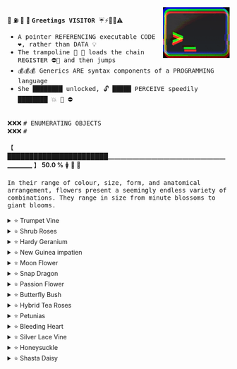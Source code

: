 <!--

```
#                                                                                                          #
#                                                   ____ _____ ___                                         #
#                                                  |  __|___  )   \                                        #
#                                       _   _ _   _| |__  _/ /\ O /                                        #
#                                      | | | | | | |___ \(  _)/ _ \                                        #
#                                      | |_| | |_| |___) ) / ( (_) )                                       #
#                                      | ._,_|\___/(____/_/   \___/                                        #
#                                      | |                                                                 #
#                                      |_|                                                                 #

                                            ooooo$oo
                                         oo$$$$$$$$$$$o
                           """"oooo    $$$$$$$$$$$$$$$$
                               " """$$$$$o$$$$$""$$$$$"
               ooo o      ooooo      "   o$$$   o$$$$$
               " ooo $oo$$$$$$$$$$$oo    ""    o$$$$"
        ooooooo$"" $$$""        """$$$o     $$$$$$$
    oo$$$$$""""ooo$""                ""       o$$$$
   $$$$$$$$  oo$$$"       ooo$ooo          o$$$$$$$
   ""$$$$oo"""""        o$$$$$$$$$$ooo   o$""""   "$
       ""              $$$$""      """"            $$
       o$$           o$$$                o o  o    $$$  o$"
        o$         $$$$               ooo "o$ $$oo$$$$$  o$"
        $ oooo$o$$$$$$"        oo$$$$$$$$$$oo$$$$$$o$" o$"
        $$$      "" "         $$$$""""$$$ "$$$        $  ooo$$$""""
       o$"                  o$$"       $"   "         ""   $"
        $$   oo       o    $$" oo """                       """oooo
         $oo$$$$oo    "  o$$$$$o " o                             o$$$o
         "$$$$"  "$$$$$$""""                                 "$o
         $$$"      ""$$o oo                 $ "                 "$o
     ooo   $"$o oo$ o$$$"""""""$$o      """$$$o              $o""""$$o
       """"$$ ""$"o$$""   oooo "$$o        "  "               "o
    "  oooo "    $$" ooo$$$$$$oo$$$       o        ooooo   oo  ""oo
    oo$"""       $$o$$$$$$$$$$$$$"       $"       $$$$$$$$o$ "$o  "
ooo$oooooo       "$$$$$$$$$$$$$""      o"      oo$$""""""""$o  "
 "     $$$"        "$$$$$$$$$""       o        "$$        o$$o
     oo"" o o    oo   """"        o ""        o o$o    o$$$$$$$
   o$$o"" "$"      $ooo       o$""           o$$$"   o$$$$$$$$$o
   "     oo            " """ "             o"$$$"  o$$$""""    $$o
        o$o$"  o                         o$  $$o  o$$"          $$
        ""    $" oo  o o o          oooo$$"    $  $"          oo$$$
             o$o$$$oo"oo ""$$$o$$$$$$$$"       $ ""        o$$$$$$$$o
```

```
聖明訪陽問中。
「心靈與世無爭只求與內心真我本体共處 , 花香鳥語。」

今天是我的生日

三弄之太清
恥国结束坐
陽恥垂釣湖
的太陽上升
三太之舟楫
三剛剛抵達
```

```
快樂的早晨心

從一張空白頁開始 ,
從一張空白頁面開始 ,
從空白頁開始做一個吧 ,
用黑墨水寫字 ,
當一張空白的畫布面對畫家時 ,
表演者面對觀眾 ,
在沒有看到任何標誌的情況下畫出它們
讓這些想法的線索夢想 ,
不想再坐在沒有你的地方
行走在思想的蜿蜒曲折中 , 你的失落與發現
不想再坐在沒有自己的地方 ,
在這些路徑中 , 如此確定並在瞬間消散 ,
如同清晨的薄霧 , 炎熱夏日的黎明 ,
快樂的早晨 , 因為應該有這麼多
```

```
金丹 and 外丹 radix decomposition notes

金 钅𠂉 + 二 + 𠄌 -> 酅
外 夕 + 卜 literal outside the ritual limits: outside / beyond / extern.
- 夕 crescent moon, meaning nocture activity: not the body itself but the
  conditions, correlation to yin ascending or descending; yin metal.
- 卜 tortoise shell or oxen oracle consulted in the evening (crack ?) : to divine, foresee.

丹 丶井
```

```
她的靈魂藏在三隻`靈寶`鹿腹中的一個金色盒子裡。
有餘者損之 不足者補之。天之道損有餘而補不足。
她的心就藏在我的金盒子裡 , 裡面存放著她的元氣。
她的靈魂正言若反雞犬之聲相聞這對民至老死不相往來。
```

```
二十四字

诗 天 诗 地 
的 大 旗 的
金 屬 眼 睛

失 去 的 星
金 眼 金 眼
心 之 心 輕
```

```
可惜我沒有心

我不想找女朋友
我只想讓你
牽著我的手
```

-->

<img align="right" margin="0" padding="0" src="desktop-screen-compressed-3.gif" width="30%" height="auto" />

📌 ⛽ 📌 🌟 <b><tt> Greetings VISITOR </tt></b> ☔⚡🚨🚧⚠️
<br />
  - <tt> A pointer REFERENCING executable CODE ❤️, rather than DATA 💡 </tt>
  - <tt> The trampoline 📎 🔑 loads the chain REGISTER ⛔🔔 and then jumps </tt>
  - <tt> 💰💰💰 Generics ARE syntax components of a PROGRAMMING language </tt>
  - <tt> She ████████ unlocked, 🔓 █████  PERCEIVE speedily ████████ 💥 📌 ⛔ </tt>
<br />
❌❌❌ <tt>    #  ENUMERATING OBJECTS                                     </tt><br />
❌❌❌ <tt>    #                                          </tt>
<br /><br />
【 ███████████████████████▁▁▁▁▁▁▁▁▁▁▁▁▁▁▁▁▁▁▁▁▁▁▁ 】 <b>50.0 %</b> 🚺 🧪 🧬
<br /><br />
<div width="50%"><tt>In their range of colour, size, form, and anatomical arrangement, flowers present a seemingly
endless variety of combinations. They range in size from minute blossoms to giant blooms.</tt></div>
<br />
<div margin="0" padding="0">
<details><summary>⭐ Trumpet Vine</summary>
⬛⬛🟦🟦🟦🟦🟦🟦🟦🟦⬜⬜🟦🟦🟦🟧🟦🟦🟫🟫⬛⬛⬛⬛⬛⬛⬛⬛⬛⬛⬛⬛⬛⬛⬛🟫🟫⬛⬛⬛⬛⬛<br />
⬛🟦⬜⬜🟦🟦🟦🟦🟦⬜⬜🟦🟦🟦🟧🟨🟧🟦🟫🟫⬛⬛⬛⬛⬛⬛⬛⬛⬛⬛⬛⬛⬛⬛⬛🟫🟫🟫🟫⬛⬛⬛<br />
🟦⬜⬜⬜⬜⬜🟦🟦🟦🟦🟦🟦🟦🟦🟦🟧🟦🟦🟫🟫⬛⬛⬛⬛⬛⬛🟩🟩🟩⬛⬛⬛⬛⬛⬛🟫🟫🟫🟫🟫🟫🟫<br />
🟦🟦🟦🟦🟦🟦🟦🟦⬜🟥🟥🟥🟦🟦🟦🟦🟦⬛🟫🟫⬛⬛⬛⬛⬛⬛⬛⬛🟩⬛⬛⬛⬛⬛⬛🟫🟫🟫🟫🟫🟫🟫<br />
🟦⬛⬛🟦🟦🟦⬜🟥🟥🟥🟥🟥⬜🟦🟦🟦⬛⬛🟫🟫⬛⬛⬛⬛⬛⬛⬛⬛⬛⬛⬛⬛⬛⬛⬛🟫⬛⬛⬛⬛⬛🟫<br />
🟦⬛🟦🟦⬜🟥🟥🟥🟥🟥🟥🟥🟥⬜🟦🟦🟦⬛🟫🟫⬛⬛⬛⬛⬛⬛⬛⬛⬛⬛⬛⬛⬛⬛⬛🟫🟫🟫🟫🟫🟫🟫<br />
🟦🟦🟦⬜🟦⬜🟩🟩⬜⬜🟩🟩⬜🟦⬜🟦⬛⬛🟫🟫⬛⬛⬛⬛⬛⬛⬛🟦⬛⬛⬛⬛⬛⬛⬛🟫⬛⬛⬛⬛⬛🟫<br />
🟦🟦🟦🟦⬜⬜🟦⬜⬜⬜⬜🟦⬜⬜🟦🟦🟦⬛🟫🟫⬛⬛⬛⬛⬛⬛🟦🟦⬛⬛⬛⬛⬛⬛⬛🟫🟫🟫🟫🟫🟫🟫<br />
⬛⬛🟦🟦⬜⬜⬜⬜⬛⬛⬜⬜⬜⬜🟦🟦🟦⬛⬛🟫⬛⬛⬛🟨⬛⬛🟦🟥🟨⬛⬛⬛⬛🟩🟩🟫⬛⬛⬛⬛⬛🟫<br />
⬛🟦🟦🟦⬜🟦⬜⬜⬜⬜⬜⬜🟦⬜🟦🟦🟦⬛🟫🟫⬛🟨🟨🟨⬛🟥🟥🟥🟨⬛⬛🟪🟩🟩🟦🟫⬛🟥🟥⬛⬛🟫<br />
⬛⬛🟦🟦🟫🟫⬜🟫🟫🟫🟫⬜🟫🟫🟦🟦⬛⬛⬛🟫⬛🟨⬛🟦🟦🟦🟦🟩🟨🟨🟪🟪⬛🟨🟦🟫⬛⬛🟥🟥⬛🟫<br />
⬛⬛⬛🟦🟫🟫🟫🟧🟧🟧🟧🟫🟫🟫🟦🟦🟦⬛🟫🟫🟩🟩⬛⬛🟪🟪⬛🟧🟩⬛🟥🟥⬛🟨🟦🟫⬛⬛⬛⬛⬛🟫<br />
⬛⬛⬛⬛🟦🟦🟫🟫🟧🟧🟫🟫🟦🟦🟦🟦🟦⬛🟫🟫🟩🟩⬛🟪🟪🟧🟧🟧🟩⬛🟥🟥🟨🟨🟦🟫🟫🟫🟫🟫🟫🟫<br />
</details>
<details><summary>⭐ Shrub Roses</summary>
⬛⬛⬛⬛⬜⬛⬛⬛⬛⬛⬛⬛⬛🟩⬛⬛⬛⬛⬛⬛⬛⬛⬛⬛⬛⬜⬛⬛⬛⬛⬛⬛⬛⬛⬛⬛⬛⬛⬛⬛⬛⬛<br />
⬛⬛⬛⬜🟦⬜⬛⬛⬛⬛⬛⬛🟩🟪🟩⬛⬛🟥⬛⬛⬛⬛⬛⬛⬜🟦⬜⬛⬛⬛⬛⬛⬛⬜⬜⬜⬜⬜⬛⬛⬛⬛<br />
⬛⬛⬛⬛⬜⬛⬛⬛⬛⬜⬛⬛⬛🟩⬛⬛🟥🟨🟥⬛⬛⬛⬛⬛⬛⬜⬛⬛⬛⬛⬛⬛⬜⬜⬜⬜⬜⬛⬜⬜⬛⬛<br />
⬛⬛⬛⬛⬛⬛⬛⬛⬜🟦⬜⬛⬛⬛⬛⬛⬛🟥⬛⬛⬛⬛⬛⬛⬛⬛⬛⬛⬛⬛⬛⬜⬛⬜⬛⬜⬜⬜⬛⬜⬜⬛<br />
⬛⬛🟪🟪🟪🟪🟪🟪🟪⬜🟪🟪🟪🟨🟨🟨🟨🟨⬜⬜⬜⬜⬜⬜🟥🟥🟥🟥🟥🟥⬛⬛⬜🟥🟥⬜⬜⬜⬜⬜⬛⬛<br />
⬛⬛🟪🟩🟪🟪🟩🟪🟩🟪🟪🟩🟪🟨🟦🟦🟦🟨⬜🟧🟧🟧🟧⬜🟥🟩🟩🟩🟩🟥⬛⬛⬛⬜🟥🟥⬜⬜⬜⬛⬛⬛<br />
⬛⬛🟪🟩🟪🟪🟩🟪🟩🟪🟪🟩🟪🟨🟦🟨🟨🟨⬜⬜⬜⬜🟧⬜🟥🟩🟥🟥🟩🟥⬛⬛⬛⬛⬛⬛⬛⬛⬛⬛⬛⬛<br />
⬛⬛🟪🟩🟪🟪🟩🟪🟩🟪🟪🟩🟪🟨🟦🟦🟦🟨⬜⬜⬜🟧⬜⬜🟥🟩🟩🟩🟩🟥⬛⬛⬛⬛⬛⬛⬛⬛🟩⬛⬛⬛<br />
⬛⬛🟪🟩🟩🟩🟪🟪🟪🟩🟩🟪🟪🟨🟨🟨🟦🟨⬜⬜🟧⬜⬜⬜🟥🟩🟥🟥🟩🟥⬛⬛⬛🟩⬛⬛⬛🟩🟩🟩⬛⬛<br />
⬛⬛🟪🟩🟪🟪🟪⬜🟪🟪🟪🟪🟪🟨🟦🟦🟦🟨⬜🟧⬜⬜⬜⬜🟥🟩🟩🟩🟩🟥⬛⬛🟩🟩🟩⬛⬛🟩🟩🟩⬛⬛<br />
⬛⬛🟪🟪🟪🟪⬜🟦⬜🟪🟪🟪🟪🟨🟨🟨🟨🟨⬜⬜⬜⬜⬜⬜🟥🟥🟥🟥🟥🟥⬛⬛⬛🟫⬛⬛⬛⬛🟫⬛⬛⬛<br />
⬛⬛⬛⬛⬛⬛⬛⬜⬛⬛⬛⬛⬛⬛⬛⬛⬛⬛⬛⬛⬛⬛⬛⬛⬛⬛⬛⬛⬛⬛⬛⬛🟫🟫🟫🟫🟫🟫🟫🟫🟫⬛<br />
</details>
<details><summary>⭐ Hardy Geranium</summary>
⬛⬛⬛⬛🟥🟥🟥🟥⬛⬛⬛⬛⬛⬛⬛⬛⬛⬛⬛⬛⬛⬛⬛⬛⬛⬛⬛⬛⬛⬛⬛⬛⬛⬛⬛⬛⬛⬛⬛⬛⬛⬛<br />
⬛⬛🟥🟥🟥🟥🟥🟥🟥🟥⬛⬛🟥🟥🟥🟥🟥🟥🟥🟥🟥🟥🟥⬛⬛⬛⬛⬛⬛⬛⬛⬛⬛⬛⬛⬛⬛⬛⬛⬛⬛⬛<br />
⬛🟥🟥🟥🟥🟩🟥🟥🟥🟥🟥🟩🟥🟥🟥🟥🟥🟥🟥🟥🟨🟨🟥🟥⬛⬛⬛⬛⬛⬛🟦⬛⬛⬛⬛⬛🟦⬛⬛⬛⬛⬛<br />
🟥🟥🟥🟩🟥🟥🟩🟥🟥🟥🟩🟥🟥🟩🟥🟥⬛🟥🟥🟨🟨🟨🟨🟥🟥🟥🟥⬛⬛⬛⬛🟦⬛⬛⬛🟦⬛⬛⬛⬛⬛⬛<br />
🟥🟥🟥🟩🟥🟩🟩🟩🟩🟩🟩🟩🟥🟩🟥⬛🟥🟥🟨🟨🟨🟨🟨🟨🟥🟥⬛⬛⬛⬛🟦🟦🟦🟦🟦🟦🟦⬛⬛⬛⬛⬛<br />
🟥🟥🟥🟩🟩🟩🟥🟩🟩🟩🟥🟩🟩🟩🟥🟥🟥🟨🟨🟥🟨🟨🟥🟨🟨🟥🟥⬛⬛🟦🟦⬛🟦🟦🟦⬛🟦🟦⬛⬛⬛⬛<br />
🟥🟥🟥🟩🟩🟩🟩🟩🟩🟩🟩🟩🟩🟩🟥🟥🟥🟨🟨🟨🟨🟨🟨🟨🟨🟥⬛⬛🟦🟦🟦🟦🟦🟦🟦🟦🟦🟦🟦⬛⬛⬛<br />
🟥🟥🟥🟥🟩🟩🟩🟩🟩🟩🟩🟩🟩🟥🟥🟥🟥🟥🟥🟨🟥🟥🟨🟥🟥🟥⬛⬛🟦⬛🟦🟦🟦🟦🟦🟦🟦⬛🟦⬛⬛⬛<br />
🟥🟥🟥🟥🟥🟩🟥🟥🟥🟥🟥🟩🟥🟥🟥🟥🟥🟥🟨🟥🟨🟨🟥🟨🟥🟥⬛⬛🟦⬛🟦⬛⬛⬛⬛⬛🟦⬛🟦⬛⬛⬛<br />
🟥🟥🟥🟥🟩🟥🟥⬛⬛⬛🟥🟥🟩🟥⬛🟥🟥🟨🟥🟨🟥🟥🟨🟥🟨🟥🟥⬛⬛⬛⬛🟦🟦⬛🟦🟦⬛⬛⬛⬛⬛⬛<br />
🟥🟥🟥🟥🟥🟥⬛⬛⬛🟥🟥🟥🟥🟥⬛⬛🟥🟥🟥🟥🟥🟥🟥🟥🟥🟥⬛⬛⬛⬛⬛⬛⬛⬛⬛⬛⬛⬛⬛⬛⬛⬛<br />
⬛⬛🟥🟥🟥⬛⬛⬛⬛⬛⬛🟥🟥⬛⬛🟥🟥🟥🟥🟥🟥⬛⬛⬛⬛⬛⬛⬛⬛⬛⬛⬛⬛⬛⬛⬛⬛⬛⬛⬛⬛⬛<br />
</details>
<details><summary>⭐ New Guinea impatien</summary>
⬛⬛⬜⬛⬛⬛⬛⬛⬛⬛⬛⬛⬛⬛⬛⬛⬛🟩⬛⬛⬛⬛⬛⬛⬛⬛⬛⬛⬛⬛⬛⬛⬛⬛⬛⬛⬛⬜⬛⬛⬛⬛<br />
⬛⬜🟦⬜⬛⬛⬛🟥🟥⬛⬛⬛⬛⬛⬛⬛⬛🟩🟩⬛⬛⬛⬛⬛⬛⬛⬛⬛⬛⬛⬛⬛⬛⬛⬛⬛⬜🟦⬜⬛⬛⬛<br />
⬛⬛⬜⬛⬛⬛🟥🟥⬛⬛⬛⬛⬛⬛⬛⬛⬛🟩⬛⬛⬛⬛⬛⬛🟨🟨🟨🟨🟨🟨⬛⬛⬛⬛⬛⬛⬛⬜⬛⬛⬛⬛<br />
⬛⬛⬛⬛⬛⬛⬛⬛⬛⬛⬛⬛⬛⬛⬜⬛⬛⬛⬛⬛⬛⬛🟨🟨🟨🟨🟨🟨🟨🟨🟨🟨⬛⬛⬛⬛⬛⬛⬛⬛⬛⬛<br />
⬛⬛⬛⬛⬛⬛⬛⬛⬛⬛⬛⬛⬛⬜🟦⬜⬛⬛⬛🟨🟨🟨🟨🟨🟨🟨🟨🟨🟨🟨🟨🟨🟨🟨🟨⬛⬛⬛⬛⬛⬛⬛<br />
⬛⬛⬛⬛⬛⬛⬛🟥🟥🟥🟥⬛⬛⬛⬜⬛⬛⬛🟨🟨🟨🟨⬛⬛⬛🟨🟨🟨🟨⬛⬛⬛🟨🟨🟨🟨⬛⬛⬛⬛⬛⬛<br />
⬛⬛⬛🟫🟫🟥🟥🟨🟥🟨🟧🟥🟥⬛⬛⬛⬛⬛⬛⬛🟨🟨🟨🟨🟨🟨🟨🟨🟨🟨🟨🟨🟨🟨⬛⬛⬛⬛🟦🟦⬛⬛<br />
⬛🟫🟥🟥🟧🟥🟧🟧🟨🟧🟧🟧🟥⬛⬛⬛⬛⬛⬛⬛⬛⬛🟨🟨🟨⬛⬛⬛⬛🟨🟨🟨⬛⬛⬛⬛⬛⬛⬛🟦⬛⬛<br />
⬛🟫🟥🟥🟥🟨🟥🟧🟨🟨🟧🟥🟨🟨🟫⬛⬛⬛⬛🟨🟨🟨⬛⬛⬛🟨🟨🟨🟨⬛⬛⬛🟨🟨🟨⬛⬛⬛⬛🟦⬛⬛<br />
⬛⬛⬛🟫🟥🟨🟥🟨🟥🟨🟨🟧🟧🟧🟫🟫⬛⬛⬛⬛🟨🟨🟨⬛⬛⬛⬛⬛⬛⬛⬛🟨🟨🟨⬛⬛⬛⬛⬛⬛⬛⬛<br />
⬛⬛⬛⬛⬛🟥🟥🟧🟨🟥🟧🟥🟥🟧🟥🟨🟫🟫⬛⬛⬛⬛🟨⬛⬛⬛⬛⬛⬛⬛⬛🟨⬛⬛⬛⬛⬛⬛⬛⬛⬛⬛<br />
⬛⬛⬛⬛⬛🟨🟥🟧🟧🟨🟥🟧🟨🟧⬛⬛⬛⬛⬛⬛⬛⬛🟨⬛⬛⬛⬛⬛⬛⬛⬛🟨⬛⬛⬛⬛⬛🟪🟪⬛⬛⬛<br />
⬛⬛⬛⬛⬛⬛⬛🟨🟥🟥⬛⬛⬛⬛⬛🟫🟫⬛⬛🟫🟫⬛⬛⬛⬛⬛⬛⬛⬛⬛⬛⬛⬛⬛⬛⬛⬛⬛🟪🟪⬛⬛<br />
⬛⬛⬛⬛⬛⬛⬛⬛⬛⬛⬛⬛⬛⬛🟫⬛⬛⬛⬛⬛🟫🟫🟫⬛⬛⬛⬛⬛⬛⬛⬛⬛⬛⬛⬛⬛⬛⬛⬛⬛⬛⬛<br />
</details>
<details><summary>⭐ Moon Flower</summary>
⬜⬜⬜⬜🟦🟦🟦🟦🟦🟦🟦🟦🟦🟦🟦🟦🟦⬜⬜🟦⬜⬜⬜⬜🟦⬛⬛⬛⬛⬛⬛⬛⬛⬛⬛⬛⬛⬛⬛⬛⬛⬛<br />
⬜⬜⬜🟦🟦🟦🟥🟥🟥🟥🟥🟥🟦🟦🟦🟦⬜⬜🟦⬜🟦⬜⬜🟦⬛⬛⬛🟥⬜🟥🟥🟥🟥⬜⬛⬛⬛⬛⬜⬛⬛⬛<br />
🟦🟦🟦🟦🟥🟨🟨🟧🟧🟧🟧🟨🟨🟥🟦🟦🟦⬜⬜🟦⬜⬜⬛⬛⬛⬛⬜🟥🟥⬜🟥🟥🟥🟥⬜⬛⬛⬜🟦⬜⬛⬛<br />
🟦🟦🟦🟥🟨🟨🟨⬛⬜⬜⬛🟨🟨🟨🟥🟦🟦🟦⬜⬜⬜⬛⬛⬛⬛⬜🟥🟥⬜⬜⬜🟥🟥⬜⬜⬜⬛⬛⬜⬛⬛⬛<br />
🟦🟦⬛⬛🟥🟥🟨🟨🟧🟧🟨🟨🟥🟥🟦🟦🟦🟦🟦⬛⬛⬛⬛⬛⬛⬜🟥🟥⬜⬜⬜🟥🟥⬜⬜⬜⬛⬛⬛🟩⬛⬛<br />
⬛⬛⬛⬛⬛🟦🟥🟥🟥🟥🟥🟥🟦🟦🟦🟦🟦🟦⬛⬛⬛⬛⬛⬛⬛⬜⬜🟥🟥⬜🟥🟥🟥🟥⬜🟥⬛⬛🟩🟩🟩⬛<br />
⬛⬛⬛⬛⬛⬛🟦🟦🟩🟩🟦🟦🟦⬛⬛⬛⬛⬛⬛⬛⬛⬛⬛⬛⬛🟥⬜🟥🟥🟥🟥🟥⬜⬜🟥🟥⬛🟩🟩🟩🟩🟩<br />
⬛⬛🟩🟩⬛⬛⬛🟦🟩🟩🟦🟦⬛⬛🟩🟩⬛⬛⬛🟥🟥🟥⬛⬛⬛⬛🟨🟧⬛🟨🟨🟨⬛🟧🟨⬛⬛🟩🟩🟩🟩🟩<br />
⬛⬛🟩⬛🟩🟩⬛⬛🟩🟩⬛⬛🟩🟩⬛🟩⬛⬛⬛⬛🟩⬛⬛⬛⬛⬛🟨🟨🟨🟨🟨🟨🟨🟨🟨⬛⬛⬛🟩🟩🟩⬛<br />
⬜⬛🟩🟩⬛🟩🟩⬛🟩🟩⬛🟩🟩⬛🟩🟩⬛⬛⬛⬛🟩⬛⬛⬛⬛⬛⬛🟨🟨⬜⬜⬜🟨🟨⬛⬛⬛⬛⬛🟫⬛⬛<br />
⬜⬜⬛🟩🟩⬛🟩⬛🟩🟩⬛🟩⬛🟩🟩⬛⬜🟫🟫🟫🟫🟫🟫🟫🟧🟧🟩🟪🟪🟪🟪🟪🟪🟪🟩🟧🟧🟫🟫🟫🟫🟫<br />
⬜⬜⬜⬜⬛🟩⬛🟩🟩🟩🟩⬛🟩⬛⬜⬜⬜🟫🟫🟫🟫🟫🟫🟫🟧🟧🟩🟩🟪🟪🟪🟪🟪🟩🟩🟧🟧🟫🟫🟫🟫🟫<br />
</details>
<details><summary>⭐ Snap Dragon</summary>
⬛⬛⬛⬛⬛⬛⬛⬛⬛⬛⬛⬛⬛⬛⬛⬛⬛⬛⬛⬛⬛⬛⬛⬛⬛⬛⬛⬛🟧⬛⬛⬛⬛⬛⬛⬛⬛⬛⬛⬛⬛⬛<br />
⬛🟪⬛⬛⬛⬛⬛⬛⬛⬛🟦⬛⬛⬛⬛⬛⬛⬛⬛⬛⬛⬛⬛⬛⬛⬛⬛⬛🟧🟧⬛⬛⬛⬛⬛⬛⬛⬛🟩🟩⬛⬛<br />
🟪🟪🟪⬛⬛⬛⬛⬛⬛🟦🟦⬛⬛⬛⬛⬛⬛⬛⬛🟥⬛⬛⬛⬛⬛⬛⬛⬛🟧⬛⬛⬛⬛⬛⬛⬛⬛🟩🟩⬛⬛⬛<br />
⬛⬛⬛⬛⬛⬛⬛⬛⬛🟦⬛⬛⬛⬛⬛⬛⬛⬛⬛🟥⬛⬛⬛⬛⬛⬛⬛⬛⬛⬛⬛⬛⬛⬛⬛⬛⬛⬛⬛⬛⬛⬛<br />
⬛⬛⬜⬛⬛⬛⬛⬛⬛⬛⬛⬛⬛⬛⬛⬛⬜⬛⬛🟥⬛⬛⬛⬛⬛🟨⬛⬛⬛⬛⬛⬛⬛⬛⬛🟨⬛⬛⬛⬛⬛⬛<br />
⬛⬛⬛⬜⬛⬛⬜⬜⬜⬜⬜⬜⬜⬛⬛⬜⬛⬛⬛🟥⬛⬛⬛⬛⬛🟨⬛🟨🟨🟨🟨🟨🟨🟨⬛🟨⬛⬛⬛⬛⬛⬛<br />
⬛⬛⬛⬛⬜⬜⬛⬜⬜⬜⬜⬜⬛⬜⬜⬛⬛⬛⬛⬛⬛⬛⬛⬛🟨🟨🟨⬛🟨🟨🟨🟨🟨⬛🟨🟨🟨⬛⬛⬛⬛⬛<br />
⬛⬛⬛⬜⬜⬜🟪⬜⬜⬜⬜⬜🟪⬜⬜⬜⬛⬛⬛⬛⬛⬛⬛⬛🟨🟨🟨🟥🟨🟨🟨🟨🟨🟥🟨🟨🟨⬛⬛⬛⬛⬛<br />
⬛⬛⬛⬜⬛⬛⬜⬜⬛⬛⬛⬜⬜⬛⬛⬜⬛⬛⬛⬛⬛🟨⬛⬛🟨⬛⬛🟨🟨⬛⬛⬛🟨🟨⬛⬛🟨⬛⬛🟨⬛⬛<br />
⬛⬛⬛⬜⬜⬛⬛⬛⬛🟩⬛⬛⬛⬛⬜⬜⬛⬛⬛⬛⬛⬛🟨🟨⬛⬛⬛⬛⬛⬛🟩⬛⬛⬛⬛⬛⬛🟨🟨⬛⬛⬛<br />
⬛⬛⬛⬛⬛⬛⬛⬛⬛🟩⬛⬛⬛⬛⬛⬛⬛⬛⬛⬛⬛⬛⬛⬛⬛⬛⬛🟩⬛⬛🟩⬛⬛🟩⬛⬛⬛⬛⬛⬛⬛⬛<br />
⬛⬛⬛⬛⬛⬛⬛⬛⬛⬛⬛⬛⬛⬛⬛⬛⬛⬛⬛⬛⬛⬛⬛⬛⬛⬛⬛🟩⬛⬛🟩⬛⬛🟩⬛⬛⬛⬛⬛⬛⬛⬛<br />
⬛⬛⬛⬛⬛⬛⬛⬛⬛🟩⬛⬛⬛⬛⬛⬛⬛⬛⬛⬛⬛⬛⬛⬛⬛⬛⬛⬛⬛⬛🟩⬛⬛⬛⬛⬛⬛⬛⬛⬛⬛⬛<br />
⬛⬛⬛⬛⬛⬛⬛⬛⬛⬛⬛⬛⬛⬛⬛⬛⬛⬛⬛⬛⬛⬛⬛⬛⬛⬛⬛⬛⬛⬛⬛⬛⬛⬛⬛⬛⬛⬛⬛⬛⬛⬛<br />
</details>
<details><summary>⭐ Passion Flower</summary>
⬛⬛⬛⬛⬛🟩🟩🟩🟩⬛🟩🟩⬛⬛⬛⬛⬛⬛⬛⬛⬛⬛⬛⬛⬛⬛⬛⬛⬛⬛⬛⬛⬛⬛⬛⬛⬛⬛⬛⬛⬛⬛<br />
⬛⬛⬛⬛⬛⬛⬛⬛🟩🟩🟩🟩🟩⬛⬛⬛⬛⬛⬛⬛⬛⬛⬛⬛⬛⬛⬛⬛⬛⬛⬛⬛⬛⬛⬛⬛⬛⬛⬛⬛⬛⬛<br />
⬛⬛⬛⬛⬛⬛⬛⬛⬛⬛🟩🟩🟩⬛⬛⬛⬛⬛⬛⬛⬛⬛⬛⬛⬛⬛⬛⬛⬛⬛🟦🟦🟦🟦🟦⬛⬛⬛⬛⬛⬛⬛<br />
⬛⬛⬛⬛⬛⬛⬛⬛⬛🟫🟫🟫⬛⬛⬛🟩🟩🟩⬛⬛⬛⬛⬛⬛⬛⬛⬛🟦🟦🟦🟦🟦🟦🟦🟦🟦🟦⬛⬛⬛⬛⬛<br />
⬛⬛⬛⬛⬛⬛⬛🟫🟫⬛⬛⬛🟫⬛🟩🟩🟩🟩🟩🟩⬛⬛⬛⬛⬛⬛🟦🟦🟦⬜⬜🟦🟦🟦🟦⬜⬜🟦⬛⬛⬛⬛<br />
⬛⬛⬛⬛⬛⬛🟫⬛⬛⬛⬛🟫⬛⬛⬛🟩🟩🟩⬛🟩🟩⬛⬛⬛⬛🟦🟦🟦⬜⬜⬛⬛🟦🟦⬜⬜⬛⬛🟦⬛⬛⬛<br />
⬛⬛⬛🟥🟥🟫🟥🟥⬛⬛⬛🟫⬛⬛⬛⬛⬛⬛⬛⬛🟩🟩⬛⬛⬛🟦🟦🟦⬜⬜⬛⬛🟦🟦⬜⬜⬛⬛🟦⬛⬛⬛<br />
⬛⬛🟥🟥🟥🟥🟥🟥⬛🟥🟥🟫🟥🟥⬛⬛⬛⬛⬛⬛⬛⬛⬛⬛⬛🟦🟦🟦🟦⬜⬜🟦🟦🟦🟦⬜⬜🟦🟦⬛⬛⬛<br />
⬛⬛🟥⬜🟥🟥🟥⬛🟥🟥🟥🟥🟥🟥🟥⬛⬛⬛⬛⬛⬛⬛⬛⬛⬛🟦🟦🟦🟦🟦🟦🟦🟦🟦🟦🟦🟦🟦🟦⬛⬛⬛<br />
⬛⬛⬛🟥⬜🟥🟥⬛🟥⬜🟥🟥🟥🟥🟥⬛⬛⬛⬛⬛⬛⬛⬛⬛⬛🟦🟦🟦🟦🟦🟦🟦🟦🟦🟦🟦🟦🟦🟦⬛⬛⬛<br />
⬛⬛⬛⬛⬛⬛⬛⬛⬛🟥⬜🟥🟥🟥⬛⬛⬛⬛⬛🟪⬛⬛⬛⬛⬛🟦🟦🟦🟦🟦🟦🟦🟦🟦🟦🟦🟦🟦🟦⬛⬛⬛<br />
⬛⬛⬛⬛⬛⬛⬛⬛⬛⬛⬛⬛⬛⬛⬛⬛⬛⬛⬛🟪🟪⬛⬛⬛⬛🟦🟦🟦⬛⬛🟦🟦🟦🟦⬛⬛🟦🟦🟦⬛⬛⬛<br />
⬛⬛⬛⬛⬛⬛⬛⬛🟨🟨⬛⬛⬛⬛⬛⬛⬛⬛⬛🟪⬛⬛⬛⬛⬛⬛🟦🟦⬛⬛⬛🟦🟦⬛⬛⬛🟦🟦⬛⬛⬛⬛<br />
⬛⬛⬛⬛⬛⬛⬛🟨🟨⬛⬛⬛⬛⬛⬛⬛⬛⬛⬛⬛⬛⬛⬛⬛⬛⬛⬛⬛⬛⬛⬛⬛⬛⬛⬛⬛⬛⬛⬛⬛⬛⬛<br />
</details>
<details><summary>⭐ Butterfly Bush</summary>
⬛⬛⬛⬛⬛⬛⬛⬛⬛⬛⬛⬛⬛⬛⬛⬛⬛⬜⬛⬛⬛⬛⬛⬛⬛⬛⬛⬛⬛⬛⬛🟦⬛⬛⬛⬛⬛⬛⬛⬛⬛⬛<br />
⬛⬛🟫⬜⬜⬜⬜⬜⬜⬜⬜🟨🟨⬛⬛⬛⬜🟦⬜⬛⬛⬛⬛⬛⬛⬛⬛⬛⬛⬛🟦🟦⬛⬛⬛⬛⬛⬛⬜⬛⬛⬛<br />
⬛🟥🟥🟥🟥🟥🟥🟥🟥⬜⬜🟨🟧🟨⬛⬛⬛⬜⬛⬛⬛⬛⬛🟩⬛⬛⬛⬛⬛🟦🟦🟦🟦⬛⬛⬛⬛⬜🟥⬜⬛⬛<br />
⬛🟥⬜⬜⬜⬜⬜⬜🟥⬜⬜🟨🟨🟧🟨⬛⬛⬛⬛⬛⬛⬛🟩🟨🟩⬛⬛⬛🟦🟪🟦🟪🟦⬛⬛⬛⬛⬛⬜⬛⬛⬛<br />
⬛🟥🟥🟥🟥🟥🟥🟥🟥⬜⬜🟨🟨🟨🟨⬛⬛⬛⬛⬛⬛⬛⬛🟩⬛⬛⬛🟪🟪🟪🟪🟪🟪⬛⬛⬛⬛⬛⬛⬛⬛⬛<br />
⬛⬛🟫⬜⬜⬜⬜⬜⬜⬜⬜⬜⬜⬜🟫⬛⬛⬛⬛⬛⬛⬛⬛⬛⬛🟪🟪🟪🟪🟪🟪🟪🟪⬛⬛⬛⬛⬛⬛⬛⬛⬛<br />
⬛⬛🟫⬜⬜⬜⬜⬜⬜⬜⬜⬜⬜⬜🟫⬛⬛⬛⬛⬛⬛⬛🟪🟪🟪🟪🟪🟪🟪🟪🟪🟪🟪⬛⬛⬛🟧⬛⬛⬛⬛⬛<br />
⬛⬛🟫⬜⬜⬜⬜⬜🟥⬜⬜⬜⬜⬜🟫⬛⬛⬛⬛⬛🟪⬜⬜🟪🟪🟪🟪🟪🟪🟪🟪🟪⬛⬛⬛⬛🟧🟧⬛⬛⬛⬛<br />
⬛⬛🟫⬜⬜⬜⬜⬜🟥⬜⬜⬜⬜⬜🟫⬛⬛⬛⬛🟪⬜⬜🟪⬜⬜🟪🟪🟪🟪🟪🟪🟪⬛⬛⬛⬛🟧⬛⬛⬛⬛⬛<br />
⬛⬛🟫⬜⬜⬜⬜🟥⬜🟥⬜⬜⬜⬜🟫⬛⬛⬛⬛🟪🟪⬜⬜🟪🟪🟪🟪🟪🟪🟪🟪⬛⬛⬛⬛⬛⬛⬛⬛⬛⬛⬛<br />
⬛⬛🟫⬜⬜⬜🟥🟥🟥🟥🟥🟥🟥⬜🟫⬛⬛⬛⬛🟪🟪🟪🟪🟪🟪🟪🟪🟪🟪🟪⬛⬛⬛⬛⬛⬛⬛⬛🟥🟥⬛⬛<br />
⬛⬛🟫⬜⬜🟥⬜⬜⬜⬜⬜⬜⬜⬜🟫⬛⬛⬛⬛⬛🟪🟪🟪🟪🟪🟪🟪🟪⬛⬛⬛⬛⬛⬛⬛⬛⬛⬛⬛🟥🟥⬛<br />
</details>
<details><summary>⭐ Hybrid Tea Roses</summary>
⬛⬛⬛⬛⬛⬛⬛⬛⬛⬛⬛⬛⬛⬛⬛⬛⬛⬛⬛⬛⬛⬛⬛⬛⬛⬛⬛⬛⬛⬛⬛⬛⬛⬛⬛⬛⬛⬛⬛⬛⬛⬛<br />
⬛⬛⬛⬛⬛⬛🟪⬛⬛⬛⬛🟪⬛⬛⬛⬛⬛⬛🟥🟥⬛⬛⬛⬛🟥🟥⬛⬛⬛⬛⬛⬛⬛⬛⬛⬛⬛⬛⬛⬛⬛⬛<br />
⬛⬛⬛⬛⬛⬛⬛🟪⬛⬛🟪⬛⬛⬛⬛⬛⬛⬛⬛⬛🟥⬛⬛🟥⬛⬛⬛⬛⬛⬛⬛⬛⬛🟩⬛⬛⬛🟩⬛⬛⬛⬛<br />
⬛⬛⬛⬛⬛⬛🟨🟨🟨🟨🟨🟨⬛⬛⬛⬛🟥⬛⬛🟥🟥🟥🟥🟥🟥⬛⬛🟥⬛⬛⬛⬛⬛⬛🟩⬛🟩⬛⬛⬛⬛⬛<br />
⬛⬛⬛⬛⬛🟪🟪🟪🟪🟪🟪🟪🟪⬛⬛⬛🟥⬛🟥🟦🟦🟦🟦🟦🟦🟥⬛🟥⬛⬛🟩⬛⬛⬜⬜⬜⬜⬜⬛⬛🟩⬛<br />
⬛⬛⬛⬛🟪🟨🟪⬛🟪🟪⬛🟪🟨🟪⬛⬛🟥🟥🟦⬛🟦🟦🟦🟦⬛🟦🟥🟥⬛⬛🟩⬛⬜⬜⬛⬜⬛⬜⬜⬛🟩⬛<br />
⬛⬛⬛⬛🟨🟪🟪🟪🟪🟪🟪🟪🟪🟨⬛⬛⬛🟥🟦🟦🟦🟦🟦🟦🟦🟦🟥⬛⬛⬛🟩🟩⬜⬜⬜⬜⬜⬜⬜🟩🟩⬛<br />
⬛⬛⬛⬛⬛🟨⬛⬛⬛⬛⬛⬛🟨⬛⬛⬛⬛⬛🟥🟥🟥🟥🟥🟥🟥🟥⬛⬛⬛⬛⬛🟩⬜⬛⬛⬛⬛⬛⬜🟩⬛⬛<br />
⬛⬛⬛⬛⬛⬛🟨🟪⬛⬛🟪🟨⬛⬛⬛⬛⬛⬛⬛🟥⬛⬛⬛⬛🟥⬛⬛⬛⬛⬛⬛⬛🟩⬛🟩⬛🟩⬛🟩⬛⬛⬛<br />
⬛⬛⬛⬛⬛⬛⬛⬛⬛⬛⬛⬛⬛⬛⬛⬛⬛🟥🟥⬛⬛⬛⬛⬛⬛🟥🟥⬛⬛⬛⬛⬛⬛🟩⬛⬛⬛🟩⬛⬛⬛⬛<br />
⬛⬛⬛⬛⬛⬛⬛⬛⬛⬛⬛⬛⬛⬛⬛⬛⬛⬛⬛⬛⬛⬛⬛⬛⬛⬛⬛⬛⬛⬛⬛⬛⬛⬛⬛⬛⬛⬛⬛⬛⬛⬛<br />
⬛⬛⬛⬛⬛⬛⬛⬛⬛⬛⬛⬛⬛⬛⬛⬛⬛⬛⬛⬛⬛⬛⬛⬛⬛⬛⬛⬛⬛⬛⬛⬛⬛⬛⬛⬛⬛⬛⬛⬛⬛⬛<br />
</details>
<details><summary>⭐ Petunias</summary>
⬜⬜⬜⬜⬜⬜⬜⬜⬜⬜⬜⬜⬜⬜⬜⬜⬜⬜⬜⬜⬜⬜⬜⬜⬜⬜⬜⬜⬜⬜⬜⬜⬜⬜⬜⬜⬜⬜⬜⬜⬜⬜<br />
⬜⬜⬜⬜⬜⬜⬜⬜⬜⬜⬜⬜⬜⬜⬜⬜⬜⬜⬜⬜⬜⬜⬜⬜⬜⬜⬜⬜⬛⬜⬛⬜⬛⬜⬜⬜⬜⬜⬜⬜⬜⬜<br />
⬜⬜⬜⬜⬜⬜⬜⬜⬜⬜⬜⬜⬜⬜⬜⬜⬜⬜⬜⬜⬜⬜⬜⬜⬜⬜⬜⬛🟨⬛🟨⬛🟨⬛⬜⬜⬜⬜⬜⬜⬜⬜<br />
⬜⬜⬜⬜⬜⬜⬜⬜⬜⬜⬜⬜⬜⬜⬜⬜⬜⬜⬜⬜⬜⬜⬜⬜⬜⬛⬛⬛🟦🟨🟥🟨🟦⬛⬜⬜⬜⬜⬜⬜⬜⬜<br />
⬜⬜⬜⬜⬜⬜⬜⬜⬜⬜⬜⬜⬜⬜⬜⬜⬜⬜⬜⬜⬜⬜⬜⬜⬛🟫🟫🟫⬛⬛⬛⬛⬛🟫⬛⬜⬜⬜⬜⬜⬜⬜<br />
⬜⬜⬜⬜⬜⬜⬜⬜⬜🟫🟫🟫🟫⬜⬜⬜⬜⬜⬜⬜⬜⬜⬜⬛🟫🟫🟫🟫🟫🟫🟫🟫🟫🟫🟫⬛⬜⬜⬜⬜⬜⬜<br />
⬜⬜⬜⬛⬛⬜⬛⬛🟫🟥🟫🟨🟥🟫🟫⬜⬜⬜⬜⬜⬜⬛⬛⬛🟫🟫🟫🟫🟫🟫🟫🟫🟫🟫🟫⬛⬜⬜⬜⬜⬜⬜<br />
⬜⬜⬜⬛⬜⬛⬜⬛🟥🟫⬜⬜🟫🟥🟥🟫⬜⬜⬜⬜⬜⬛🟫🟫🟫🟫🟫🟫🟫⬛⬛🟫🟫⬛⬛🟫🟫⬛⬜⬜⬜⬜<br />
⬜⬜⬜⬜⬛⬜⬜⬛⬛⬛⬛⬛⬛⬛🟥🟥🟫⬜⬜⬜⬜⬜⬛🟫🟫🟫🟫🟫⬛⬛🟨⬛⬛🟨⬛🟫🟫⬛⬜⬜⬜⬜<br />
⬜⬜⬜⬛⬛⬛⬛⬛⬛⬛⬛⬛⬛⬛⬛🟥🟫⬜⬜⬜⬜⬛🟫🟫🟫⬛⬛⬛🟨⬜⬛🟨🟨⬛⬜⬛⬛⬜⬜⬜⬜⬜<br />
⬜⬜⬛⬜⬜⬜⬜⬛⬛⬛⬛⬛⬛⬛⬛⬛🟫⬜⬜⬜⬜⬜⬛🟫🟫⬛🟨⬛🟨⬜⬛🟨🟨⬛⬜⬛⬜⬜⬜⬜⬜⬜<br />
⬜⬜⬛⬜⬛⬜⬜⬛⬜⬜🟧🟧⬜⬜⬛⬛🟫⬜⬜⬜⬜⬜⬛🟫🟫⬛🟨🟨🟨🟨🟨🟨🟨🟨🟨⬛⬜⬜⬜⬜⬜⬜<br />
⬜⬜⬛⬛⬛⬛⬜⬛⬜⬛⬜⬜⬛⬜🟨🟧⬛🟧⬜⬜⬜⬜⬛🟫🟫🟫🟦⬛🟨🟨🟨🟥🟥🟨🟨⬛⬛⬜⬜⬜⬜⬜<br />
⬜⬜⬛⬜⬜⬜⬜⬛⬜⬛⬜⬜⬛⬜🟨🟨⬛🟧⬜⬜⬜⬛🟫🟫🟫🟫🟫🟫⬛🟨🟨🟨🟨🟨⬛🟫⬛⬜⬜⬜⬜⬜<br />
⬜⬜⬜🟫🟫🟫🟫🟨🟧🟨🟨🟨🟨🟧🟨⬛⬛🟧⬜⬜⬛🟫🟫⬛🟫🟫⬛⬛⬛⬛⬛🟪🟪⬛⬛⬛⬜⬜⬜⬜⬜⬜<br />
⬜⬜⬜🟫🟥🟥🟫⬛⬛🟧🟧🟧🟧⬛⬛🟨⬛🟧⬜⬜⬜⬛⬛🟫🟫⬛🟪🟪🟪🟪🟪🟪🟪🟪🟪🟪⬛⬛⬜⬜⬜⬜<br />
⬜⬜⬜🟫🟥🟥🟫⬛⬛⬛⬛⬛⬛⬛⬛🟨🟫⬜⬜⬜⬜⬜⬛🟫⬛🟪🟪🟪🟪🟪🟪🟪🟧🟪🟪🟪🟪🟪⬛⬜⬜⬜<br />
⬜⬜⬜🟫🟥🟥🟥🟨⬛⬛⬛⬛⬛⬛🟨🟫⬜⬜⬜⬜⬜⬛🟫🟫⬛🟪🟪🟪🟪🟪🟪🟧🟥🟧🟪🟪🟪🟪⬛⬜⬜⬜<br />
⬜⬜⬜🟫🟥🟥🟥🟫🟧🟧🟧🟧🟧🟫🟫⬜⬜⬜⬜⬜⬜⬛🟫🟫🟫⬛⬛⬛⬛⬛🟪🟧🟥🟧🟪⬛⬛⬛⬛⬜⬜⬜<br />
⬜⬜⬜⬜🟫🟥🟥🟫🟫🟫🟫🟫🟫🟥🟥⬜⬜⬜⬜⬜⬜⬜⬛🟫🟫🟫⬛🟨🟨⬛🟪🟪🟧🟪⬛🟨🟨⬛⬜⬜⬜⬜<br />
⬜⬜⬜⬜🟫🟥🟥🟥🟦🟦🟥🟥🟦🟦🟥🟥⬜⬜⬜⬜⬜⬜⬜⬛🟫🟫⬛🟨🟨⬛🟪🟪🟪🟪⬛⬛🟨⬛⬜⬜⬜⬜<br />
⬜⬜⬜⬜🟫🟫🟥🟥🟦🟦🟫🟫🟦🟦🟥⬛⬛⬜⬜⬜⬜⬜⬛🟫🟫🟫⬛🟨⬛⬜⬛🟪🟪⬛⬜⬜⬛⬜⬜⬜⬜⬜<br />
⬜⬜⬜⬜⬜🟫🟦🟦🟦🟦🟦🟦🟦🟦🟦⬜⬜⬛⬜⬜⬜⬜⬜⬛🟫🟫🟫⬛⬜⬜⬜⬛🟪⬛⬜⬛⬜⬜⬜⬜⬜⬜<br />
⬜⬜⬜⬜⬜🟦🟦⬜⬜🟦🟦🟦🟦⬜⬜🟦⬜⬛⬜⬜⬜⬜⬜⬛🟫🟫⬛🟪⬛⬜⬜⬜⬛⬜⬜⬛⬜⬜⬜⬜⬜⬜<br />
⬜⬜⬜⬜⬜🟦🟦⬜⬜🟦🟦🟦🟦⬜⬜🟦⬜⬛⬜⬜⬜⬜⬛🟫🟫🟫⬛🟪🟪⬛⬛⬜⬛⬜⬛⬛⬜⬜⬜⬜⬜⬜<br />
⬜⬜⬜⬜⬜🟦🟦🟦🟦🟦🟦🟦🟦🟦🟦🟦🟦🟦⬜⬜⬜⬜⬛🟫🟫⬛🟪🟪🟪🟪🟪⬛⬛⬛🟪🟪⬛⬜⬜⬜⬜⬜<br />
⬜⬜⬜⬜🟦🟦🟦🟦🟦🟦🟦🟦🟦🟦🟦🟦🟦🟦⬜⬜⬜⬜⬜⬛⬛🟪🟪🟪🟪🟪🟪🟪🟪🟪🟪🟪⬛⬜⬜⬜⬜⬜<br />
⬜⬜⬜⬜🟦🟦🟦🟦🟦🟦🟦🟦🟦🟦🟦🟦🟦🟦⬜⬜⬜⬜⬛🟪🟪🟪🟪🟪🟪🟪🟪🟪🟪🟪🟪🟪🟪⬛⬜⬜⬜⬜<br />
⬜⬜⬜⬜🟦🟦🟦🟦🟦⬜⬜⬜⬜🟦🟦🟦🟦🟦⬜⬜⬜⬜⬛🟪🟪🟪🟪🟪🟪🟪🟪🟪🟪🟪🟪🟪🟪⬛⬜⬜⬜⬜<br />
⬜⬜⬜⬜🟦🟦🟦🟦⬜⬜⬜⬜⬜🟦🟦🟦🟦🟦⬜⬜⬜⬛🟪🟪🟪🟪🟪🟪🟪🟪🟪🟪🟪🟪🟪🟪🟪🟪⬛⬜⬜⬜<br />
⬜⬜⬜⬛🟫🟫🟫⬛⬜⬜⬜⬜⬜⬛🟫🟫🟫⬛⬜⬜⬜⬛🟪🟪🟪🟪🟪🟪🟪🟪🟪🟪🟪🟪🟪🟪🟪🟪⬛⬜⬜⬜<br />
⬜⬜⬛🟨🟫🟫🟫⬛⬜⬜⬜⬜⬜⬛🟫🟫🟫🟨⬛⬜⬜⬛🟪🟪🟪🟪🟪🟪🟪🟪🟪🟪🟪🟪🟪🟪🟪🟪🟪⬛⬜⬜<br />
⬜⬜⬛⬛⬛⬛⬛⬛⬜⬜⬜⬜⬜⬛⬛⬛⬛⬛⬛⬜⬜⬛⬛⬛⬛⬛⬛⬛⬛⬛⬛⬛⬛⬛⬛⬛⬛⬛⬛⬛⬜⬜<br />
⬜⬜⬜⬜⬜⬜⬜⬜⬜⬜⬜⬜⬜⬜⬜⬜⬜⬜⬜⬜⬜⬜⬜⬜⬜⬜⬜⬜⬜⬜⬜⬜⬜⬜⬜⬜⬜⬜⬜⬜⬜⬜<br />
</details>
<details><summary>⭐ Bleeding Heart</summary>
⬜⬜⬜⬜⬜⬜⬜⬜⬜⬜⬜⬜⬜⬜⬜⬜⬜⬜⬜⬜⬜⬜⬜⬜⬜⬜⬜⬜⬜⬜⬜⬜⬜⬜⬜⬜⬜⬜⬜⬜⬜⬜<br />
⬜⬜⬜⬜⬜⬜⬜⬜⬜⬜⬛🟦⬜⬜⬜⬜⬜⬜⬜⬜⬜⬜⬜⬜⬜⬜⬜⬜⬜⬜⬜⬜⬜⬜⬜⬜⬜⬜⬜⬜⬜⬜<br />
⬜⬜⬜⬜⬜⬜⬜⬜⬜⬜⬛⬛🟦⬜⬜⬜⬜⬜⬜⬜⬜⬜⬜⬜⬜⬜⬜⬜⬜⬜⬜⬜⬜⬜⬜⬜⬜⬜⬜⬜⬜⬜<br />
⬜⬜⬜⬜⬜⬜⬜🟦🟦⬛⬛🟨🟦🟦🟦⬜⬜⬜⬜⬜⬜⬜⬜⬜⬜⬜⬜⬜⬜⬜⬜⬜⬜⬜⬜⬜⬜⬜⬜⬜⬜⬜<br />
⬜⬜⬜⬜⬜🟦🟦🟦🟦🟦⬛🟨🟨🟦🟦⬛⬛⬜⬜⬜⬜⬜⬜⬜⬜⬜⬜⬜⬜⬜⬜⬜⬜⬜⬜⬜⬜⬜⬜⬜⬜⬜<br />
⬜⬜⬜🟦🟦🟦🟦🟦🟦🟦🟦🟨🟦🟦🟦🟦🟦⬛⬜⬜⬜⬜⬜⬜⬜⬜⬜⬜⬜⬜⬜⬜⬜⬜⬜⬜⬜⬜⬜⬜⬜⬜<br />
⬜⬜🟦🟦🟦🟦🟦🟦🟦🟦🟦🟦🟦⬛⬛🟦🟦🟦🟦⬜⬜⬜⬜⬜⬜⬜⬜⬜⬜⬜⬜⬜⬜⬜⬜⬜⬜⬜⬜⬜⬜⬜<br />
⬜🟦🟦⬛⬛⬛🟦🟦🟦🟦🟦🟦⬛⬜⬜🟦🟦🟦🟦🟦🟦🟦⬛⬛⬜⬜⬜⬜⬜⬜⬜⬜⬜⬜⬜⬜⬜⬜⬜⬜⬜⬜<br />
⬜⬜⬜⬜⬜⬛🟦🟦🟦🟦🟦🟦⬜⬜⬜⬜🟦🟦🟦🟦🟦🟦🟦⬛⬜⬜⬜⬜⬜⬜⬜⬜⬜⬜⬜⬜⬜⬜⬜⬜⬜⬜<br />
⬜⬜⬜⬜🟦🟦🟦🟦🟦🟦🟦🟦⬜⬜⬜⬜🟦🟦🟦🟦🟦🟦🟦⬜⬜⬜⬜⬜⬜⬜⬜⬜⬜⬜⬜⬜⬜⬜⬜⬜⬜⬜<br />
⬜⬜⬜🟦🟦🟦🟦🟦🟦🟦🟦🟦⬜🟩⬜⬜🟦🟦🟦🟦🟦⬛⬜⬜⬜⬜⬜⬜⬜⬜⬜⬛⬛⬛⬜⬜⬜⬜⬜⬜⬜⬜<br />
⬜⬜⬜⬛🟦🟦🟦🟦⬛⬛🟦🟦⬜⬛⬜⬜🟦🟦🟦🟦⬛⬜⬜⬜⬜⬜⬜⬜⬜⬜⬛🟩🟩🟩⬛⬜⬜⬜⬜⬜⬜⬜<br />
⬜⬜⬛🟦🟦🟦🟦🟦🟦🟦🟦🟦🟦🟩⬜⬜⬜🟦🟦🟦🟦⬜⬜⬜⬜⬜⬜⬜⬜⬜⬜⬛🟩⬛⬜⬜⬜⬜⬜⬜⬜⬜<br />
⬜⬜🟦🟦🟦⬛⬛🟦🟦🟦🟨🟨🟨🟨⬜⬜⬜⬛⬜🟦⬜⬜⬜⬜⬜⬜⬜⬜⬜⬜⬜⬜⬛⬜⬜⬜⬜⬜⬜⬜⬜⬜<br />
⬜⬜🟦🟦⬛⬜⬜⬛🟦🟦🟨⬛🟨🟨🟨🟨⬜🟩🟦🟦⬜⬜⬜⬜⬜⬜⬛⬛⬛⬜⬜⬜⬜⬜⬜⬜⬜⬜⬜⬜⬜⬜<br />
⬜⬜🟦🟦⬛⬜⬜⬜⬛🟦🟧🟨🟧🟧🟨🟨🟨🟧⬛⬛⬛⬜⬜⬜⬜⬛🟨🟨🟨⬛⬜⬜⬜⬜⬛🟪🟪🟪⬛⬜⬜⬜<br />
⬜⬜🟦⬛⬜⬛⬜⬜⬛🟦🟦🟧🟨🟨🟨🟨🟧⬛⬜⬜⬜⬜⬜⬜⬜⬜⬛🟨⬛⬜⬜⬜⬜⬛⬜⬜⬜🟪🟪⬛⬜⬜<br />
⬜⬜⬛⬜⬜⬛⬜⬜⬜⬛⬛⬛⬛⬛⬛⬛🟦⬛⬛⬜⬜⬜⬜⬜⬜⬜⬜⬛⬜⬜⬜⬜⬜⬜🟪⬜🟪🟪🟪⬜⬜⬜<br />
⬜⬜⬛⬜⬛⬜⬛⬛⬜⬛⬛🟨🟨🟦🟨🟨🟨🟦🟧⬛⬛⬜⬜⬜⬜⬜⬜⬜⬜⬜⬜⬜⬜⬜⬜⬛🟪🟪⬜⬜⬜⬜<br />
⬜⬜⬜⬛⬜⬜⬜⬜⬛⬜🟧🟨🟧🟦🟨🟨🟨🟧🟦🟨🟧⬛⬜⬜⬜⬜⬜⬜⬜⬜⬜⬜⬜⬜⬜⬜⬛⬜⬜⬜⬜⬜<br />
⬜⬜⬜⬛⬜⬜⬛⬛⬛⬜⬛🟧🟦🟦🟦🟨🟨🟨⬛🟧🟨🟧⬜⬜⬜⬜⬜⬜⬜⬜⬜⬜⬜⬜⬜⬜⬜⬜⬜⬜⬜⬜<br />
⬜⬜⬜⬛⬜⬜⬜⬜⬛⬜⬛🟦🟦⬛🟦🟦🟨🟨⬛⬜⬛⬜⬜⬜⬜⬜⬜⬜⬜⬜⬜⬜⬜⬜⬜⬜⬜⬜⬜⬜⬜⬜<br />
⬜⬜⬜⬜⬛⬜⬜⬜⬜⬜⬛⬛⬜⬜🟦🟦🟦🟦⬜⬛⬜⬜⬜⬜⬜⬜⬜⬜⬜⬜⬜⬜⬜⬜⬜⬜⬜⬜⬜⬜⬜⬜<br />
⬜⬜⬜⬜⬛⬜⬜⬛⬛⬛⬛⬜⬜🟦⬛🟦🟦🟦⬜⬜⬛⬜⬜⬜⬜⬜⬛⬛⬜⬛⬛⬜⬜⬜⬜⬛⬛⬜⬛⬛⬜⬜<br />
⬜⬜⬜⬜⬜⬛⬜⬜⬜⬛⬜🟦⬛⬛🟦🟦⬛⬛⬜⬜⬛⬜⬜⬜⬜⬛🟥🟥⬛🟥🟥⬛⬜⬜⬛🟥🟥⬛⬜⬜⬛⬜<br />
⬜⬜⬜⬜⬜⬜⬛⬛⬛⬜⬜⬜⬜🟦🟦⬛🟦⬛⬜⬜⬛⬜⬜⬜⬜⬛🟥🟥🟥🟥🟥⬛⬜⬜⬛🟥🟥⬜⬜⬜⬛⬜<br />
⬜⬜⬜⬜⬜⬜⬜⬜⬜⬜⬜⬜🟦🟦🟦⬛🟦⬛⬛⬛⬜⬜⬜⬜⬜⬜⬛🟥🟥🟥⬛⬜⬜⬜⬜⬛🟥🟥⬜⬛⬜⬜<br />
⬜⬜⬜⬜⬜⬜⬜⬜⬜⬜⬜⬜🟦🟦🟦⬛🟦⬜⬜⬜⬜⬜⬜⬜⬜⬜⬜⬛🟥⬛⬜⬜⬜⬜⬜⬜⬛🟥⬛⬜⬜⬜<br />
⬜⬜⬜⬜⬜⬜⬜⬜⬜⬜⬜⬛🟦🟦⬛🟦🟦⬜⬜⬜⬜⬜⬜⬜⬜⬜⬜⬜⬛⬜⬜⬜⬜⬜⬜⬜⬜⬛⬜⬜⬜⬜<br />
⬜⬜⬜⬜⬜⬜⬜⬜⬜⬜⬛⬜🟦🟦⬛⬛⬛⬛⬛⬜⬜⬜⬜⬜⬜⬜⬜⬜⬜⬜⬜⬜⬜⬜⬜⬜⬜⬜⬜⬜⬜⬜<br />
⬜⬜⬜⬜⬜⬜⬜⬜⬜⬜⬛⬜⬜⬜⬜⬛⬜⬜⬛⬜⬜⬜⬜⬜⬜⬜⬜⬜⬜⬜⬜⬜⬜⬜⬜⬜⬜⬜⬜⬜⬜⬜<br />
⬜⬜⬜⬜⬜⬜⬜⬜⬜⬜⬛⬜⬜⬜⬛⬜⬜⬛⬜⬜⬜⬜⬜⬜⬜⬜⬜⬜⬜⬜⬜⬜⬜⬜⬜⬜⬜⬜⬜⬜⬜⬜<br />
⬜⬜⬜⬜⬜⬜⬜⬜⬜⬛🟥🟥⬜⬛🟥🟥⬜⬜🟥🟥⬜⬜⬜⬜⬜⬜⬜⬜⬜⬜⬜⬜⬜⬜⬜⬜⬜⬜⬜⬜⬜⬜<br />
⬜⬜⬜⬜⬜⬜⬜⬜⬛⬜⬜⬜🟥⬛🟥⬜⬜🟥🟥🟥🟥🟥⬜⬜⬜⬜⬜⬜⬜⬜⬜⬜⬜⬜⬜⬜⬜⬜⬜⬜⬜⬜<br />
⬜⬜⬜⬜⬜⬜⬜⬛🟥🟥🟥🟥⬜⬛🟥⬜⬜🟥🟥🟥🟥🟥🟥⬜⬜⬜⬜⬜⬜⬜⬜⬜⬜⬜⬜⬜⬜⬜⬜⬜⬜⬜<br />
⬜⬜⬜⬜⬜⬜⬜⬛🟥🟥🟥🟥🟥⬛⬜⬜⬜⬜⬜⬜⬜⬜⬜⬛⬜⬜⬜⬜⬜⬜⬜⬜⬜⬜⬜⬜⬜⬜⬜⬜⬜⬜<br />
⬜⬜⬜⬜⬜⬜⬜⬛⬜⬜⬜⬜⬜⬛⬛⬛⬛⬛⬛⬛⬛⬛⬛⬛⬜⬜⬜⬜⬜⬜⬜⬜⬜⬜⬜⬜⬜⬜⬜⬜⬜⬜<br />
⬜⬜⬜⬜⬜⬜⬜⬜⬛⬛⬛⬛⬛⬜⬜⬜⬜⬜⬜⬜⬜⬜⬜⬜⬜⬜⬜⬜⬜⬜⬜⬜⬜⬜⬜⬜⬜⬜⬜⬜⬜⬜<br />
⬜⬜⬜⬜⬜⬜⬜⬜⬜⬜⬜⬜⬜⬜⬜⬜⬜⬜⬜⬜⬜⬜⬜⬜⬜⬜⬜⬜⬜⬜⬜⬜⬜⬜⬜⬜⬜⬜⬜⬜⬜⬜<br />
</details>
<details><summary>⭐ Silver Lace Vine</summary>
⬜⬜⬜⬜⬜⬜⬜⬜⬜⬜⬜⬜⬜⬜⬜⬜⬜⬜⬜⬜⬜⬜⬜⬜⬜⬜⬜⬜⬜⬜⬜⬜⬜⬜⬜⬜⬜⬜⬜⬜⬜⬜<br />
⬜⬜⬜⬜⬜⬜⬜⬜⬛⬛⬛⬛⬛⬛⬜⬜⬜⬜⬜⬜⬜⬜⬜⬜⬜⬜⬜⬜⬛⬛⬛⬛⬛⬛⬜⬜⬜⬜⬜⬜⬜⬜<br />
⬜⬜⬜⬜⬜⬜⬛⬛⬛⬜🟥🟥⬜⬛⬛⬛⬜⬜⬜⬜⬜⬜⬜⬜⬜⬜⬛⬛⬛⬜🟪🟪⬜⬛⬛⬛⬜⬜⬜⬜⬜⬜<br />
⬜⬜⬜⬜⬜⬛⬛⬜⬜⬜🟥🟥⬜⬜⬜⬛⬛⬜⬜⬜⬜⬜⬜⬜⬜⬛⬛⬜⬜⬜🟪🟪⬜⬜⬜⬛⬛⬜⬜⬜⬜⬜<br />
⬜⬜⬜⬜⬛⬜🟥⬜⬜🟥🟥🟥🟥⬜⬜🟥⬜⬛⬜⬜⬜⬜⬜⬜⬛⬜🟪⬜⬜🟪🟪🟪🟪⬜⬜🟪⬜⬛⬜⬜⬜⬜<br />
⬜⬜⬜⬜⬛⬜🟥🟥🟥🟥🟥🟥🟥🟥🟥🟥⬜⬛⬜⬜⬜⬜⬜⬜⬛⬜🟪🟪🟪🟪🟪🟪🟪🟪🟪🟪⬜⬛⬜⬜⬜⬜<br />
⬜⬜⬜⬛⬜⬜⬜🟥🟥⬜⬜⬜⬜🟥🟥⬜⬜⬜⬛⬜⬜⬜⬜⬛⬜⬜⬜🟪🟪⬜⬜⬜⬜🟪🟪⬜⬜⬜⬛⬜⬜⬜<br />
⬜⬜⬜⬛⬜⬜⬜🟥⬜⬜⬜⬜⬜⬜🟥⬜⬜⬜⬛⬜⬜⬜⬜⬛⬜⬜⬜🟪⬜⬜⬜⬜⬜⬜🟪⬜⬜⬜⬛⬜⬜⬜<br />
⬜⬜⬜⬛⬜⬜⬜🟥⬜⬜⬜⬜⬜⬜🟥⬜⬜⬜⬛⬜⬜⬜⬜⬛⬜⬜⬜🟪⬜⬜⬜⬜⬜⬜🟪⬜⬜⬜⬛⬜⬜⬜<br />
⬜⬜⬜⬛⬜⬜🟥🟥⬜⬜⬜⬜⬜⬜🟥🟥⬜⬜⬛⬜⬜⬜⬜⬛⬜⬜🟪🟪⬜⬜⬜⬜⬜⬜🟪🟪⬜⬜⬛⬜⬜⬜<br />
⬜⬜⬜⬛🟥🟥🟥🟥🟥⬜⬜⬜⬜🟥🟥🟥🟥🟥⬛⬜⬜⬜⬜⬛🟪🟪🟪🟪🟪⬜⬜⬜⬜🟪🟪🟪🟪🟪⬛⬜⬜⬜<br />
⬜⬜⬜⬛🟥🟥⬛⬛⬛⬛⬛⬛⬛⬛⬛⬛🟥🟥⬛⬜⬜⬜⬜⬛🟪🟪⬛⬛⬛⬛⬛⬛⬛⬛⬛⬛🟪🟪⬛⬜⬜⬜<br />
⬜⬜⬜⬛⬛⬛⬛⬜⬜⬛⬜⬜⬛⬜⬜⬛⬛⬛⬛⬜⬜⬜⬜⬛⬛⬛⬛⬜⬜⬛⬜⬜⬛⬜⬜⬛⬛⬛⬛⬜⬜⬜<br />
⬜⬜⬜⬜⬛⬛⬜⬜⬜⬛⬜⬜⬛⬜⬜⬜⬜⬛⬛⬜⬜⬜⬜⬜⬛⬛⬜⬜⬜⬛⬜⬜⬛⬜⬜⬜⬜⬛⬛⬜⬜⬜<br />
⬜⬜⬜⬜⬜⬛⬜⬜⬜⬜⬜⬜⬜⬜⬜⬜⬜⬛⬜⬜⬜⬜⬜⬜⬜⬛⬜⬜⬜⬜⬜⬜⬜⬜⬜⬜⬜⬛⬜⬜⬜⬜<br />
⬜⬜⬜⬜⬜⬛⬛⬜⬜⬜⬜⬜⬜⬜⬜⬜⬛⬛⬜⬜⬜⬜⬜⬜⬜⬛⬛⬜⬜⬜⬜⬜⬜⬜⬜⬜⬛⬛⬜⬜⬜⬜<br />
⬜⬜⬜⬜⬜⬜⬛⬛⬛⬛⬛⬛⬛⬛⬛⬛⬛⬜⬜⬜⬜⬜⬜⬜⬜⬜⬛⬛⬛⬛⬛⬛⬛⬛⬛⬛⬛⬜⬜⬜⬜⬜<br />
⬜⬜⬜⬜⬜⬜⬜⬜⬜⬜⬜⬜⬜⬜⬜⬜⬜⬜⬜⬜⬜⬜⬜⬜⬜⬜⬜⬜⬜⬜⬜⬜⬜⬜⬜⬜⬜⬜⬜⬜⬜⬜<br />
</details>
<details><summary>⭐ Honeysuckle</summary>
⬜⬜⬜⬜⬜⬜⬜⬜⬜⬜⬜⬜⬜⬜⬜⬜⬜⬜⬜⬜⬜⬜⬜⬜⬜⬜⬜⬜⬜⬜⬜⬜⬜⬜⬜⬜⬜⬜⬜⬜⬜⬜<br />
⬜⬜⬜⬜⬜⬜⬛⬛⬛⬛⬛⬛⬛⬛⬛⬛⬜⬜⬜⬜⬜⬜⬜⬜⬜⬜⬜⬜⬜⬜⬜⬜⬜⬜⬜⬜⬜⬜⬜⬜⬜⬜<br />
⬜⬜⬜⬜⬛⬛⬛🟥🟥🟥🟥🟥🟥🟥🟥⬛⬛⬛⬜⬜⬜⬜⬜⬜⬜⬜⬜⬜🟥🟥🟥🟥🟥🟥⬜⬜⬜⬜⬜⬜⬜⬜<br />
⬜⬜⬜⬛⬛🟥🟧🟨🟨🟨🟨🟨🟨🟨🟨🟨🟥⬛⬛⬜⬜⬜⬜⬜⬜⬜⬜🟥🟥🟥🟥🟥🟥🟥🟥⬜⬜⬜⬜⬜⬜⬜<br />
⬜⬜⬜⬛🟥🟧🟨🟨⬛⬜⬜⬜⬜⬛🟨🟨🟧🟥⬛⬜⬜⬜⬜⬜⬜⬜🟥🟥🟥🟥🟥🟥🟥🟥🟥🟥⬜⬜⬜⬜⬜⬜<br />
⬜⬜⬜⬛🟥🟧🟨🟨⬛⬜⬜⬜⬜⬛🟨🟨🟧🟥⬛⬜⬜⬜⬜⬜⬜🟥⬛⬛🟥🟥🟥🟥🟥🟥⬛⬛🟥⬜⬜⬜⬜⬜<br />
⬜⬜⬜⬛🟥🟧🟧🟨🟨🟨🟨🟨🟨🟨🟨🟧🟧🟥⬛⬜⬜⬜⬜⬜🟥🟥⬜⬛🟥🟥🟥🟥🟥🟥⬛⬜🟥🟥⬜⬜⬜⬜<br />
⬜⬜⬜⬛⬛🟥🟧🟧🟧🟧🟧🟧🟧🟧🟧🟧🟥⬛⬛⬜⬜⬜⬜⬜🟥🟥⬜⬛⬛⬛⬛⬛⬛⬛⬛⬜🟥🟥⬜⬜⬜⬜<br />
⬜⬜⬜⬜⬛⬛⬛🟥🟥🟥🟥🟥🟥🟥🟥⬛⬛⬛⬜⬜⬜⬜⬜🟥🟥🟥⬜⬛⬜🟥🟥🟥🟥⬜⬛⬜🟥🟥🟥⬜⬜⬜<br />
⬜⬜⬜⬜⬜⬜⬛⬛⬛⬛⬛⬛⬛⬛⬛⬛⬜⬜⬜⬜⬜⬜⬜🟥🟥🟥⬜⬜⬜🟥🟥🟥🟥⬜⬜⬜🟥🟥🟥⬜⬜⬜<br />
⬜⬜⬜⬜⬛⬛⬜⬜⬜⬛🟩🟩⬛⬜⬜⬜⬛⬛⬜⬜⬜⬜⬜🟥🟥🟥🟥🟥🟥🟥🟥🟥🟥🟥🟥🟥🟥🟥🟥⬜⬜⬜<br />
⬜⬜⬜⬛🟩🟩⬛⬛⬜⬛🟩🟩⬛⬜⬛⬛🟩🟩⬛⬜⬜⬜⬜⬜🟥🟥🟥⬜🟨🟨🟨🟨🟨🟨⬜🟥🟥🟥⬜⬜⬜⬜<br />
⬜⬜⬜⬛🟩🟩🟩🟩⬛⬛🟩🟩⬛⬛🟩🟩🟩🟩⬛⬜⬜⬜⬜⬜⬜⬜⬜🟨🟨🟨🟨🟨🟨🟨🟨⬜⬜⬜⬜⬜⬜⬜<br />
⬜⬜⬜⬛🟩🟩🟩🟩🟩⬛🟩🟩⬛🟩🟩🟩🟩🟩⬛⬜⬜⬜⬜⬜⬜⬛⬛🟨🟨🟨🟨🟨🟨🟨🟨⬛⬛⬜⬜⬜⬜⬜<br />
⬜⬜⬜⬜⬛🟩🟩🟩🟩⬛🟩🟩⬛🟩🟩🟩🟩⬛⬜⬜⬜⬜⬜⬜⬛⬛⬛⬛⬛🟨🟨🟨🟨⬛⬛⬛⬛⬛⬜⬜⬜⬜<br />
⬜⬜⬜⬜⬜⬛⬛🟩🟩🟩🟩🟩🟩🟩🟩⬛⬛⬜⬜⬜⬜⬜⬜⬜⬛⬛⬛⬛⬛⬛⬜⬜⬛⬛⬛⬛⬛⬛⬜⬜⬜⬜<br />
⬜⬜⬜⬜⬜⬜⬜⬛⬛⬛⬛⬛⬛⬛⬛⬜⬜⬜⬜⬜⬜⬜⬜⬜⬜⬛⬛⬛⬛⬛⬜⬜⬛⬛⬛⬛⬛⬜⬜⬜⬜⬜<br />
⬜⬜⬜⬜⬜⬜⬜⬜⬜⬜⬜⬜⬜⬜⬜⬜⬜⬜⬜⬜⬜⬜⬜⬜⬜⬜⬜⬜⬜⬜⬜⬜⬜⬜⬜⬜⬜⬜⬜⬜⬜⬜<br />
</details>
<details><summary>⭐ Shasta Daisy</summary>
⬜⬜⬜⬜⬜⬜⬜⬜⬜⬜⬜⬜⬜⬜⬜⬜⬜⬜⬜⬜⬜⬜⬜⬜⬜⬜⬜⬜⬜⬜⬜⬜⬜⬜⬜⬜⬜⬜⬜⬜⬜⬜<br />
⬜⬜⬜⬜⬜⬜⬜🟫⬜⬜⬜⬜⬜⬜⬜⬜⬜⬜⬜⬜⬜⬜⬜⬜⬜⬜⬜⬜⬜⬛⬜⬛⬜⬜⬜⬜⬜⬜⬜⬜⬜⬜<br />
⬜⬜⬜⬜⬜⬜⬜🟫⬜🟫⬜⬜⬜⬜⬜⬜⬜⬜⬜⬜⬜⬜⬜⬜⬜⬜⬜⬜⬜⬜⬛⬛⬜⬜⬜⬜⬜⬜⬜⬜⬜⬜<br />
⬜⬜⬜⬜🟫⬜⬜🟫🟫⬜⬜🟫🟫⬜⬜⬜⬜⬜⬜⬜⬜⬜⬜⬜⬜⬜⬛⬛🟫🟫🟫⬛🟫🟫🟫⬛⬛⬜⬜⬜⬜⬜<br />
⬜⬜⬜⬜⬜🟫🟫🟫🟫🟫🟫🟫🟫🟫🟫🟫⬜⬜⬜⬜⬜⬜⬜⬜⬛⬛🟫🟫🟫🟫🟫🟫🟫🟫🟫🟫🟫⬛⬛⬜⬜⬜<br />
⬜⬜🟫🟫🟫🟫🟫🟫🟫🟫🟫🟫🟫🟫🟫🟫🟫⬜⬜⬜⬜⬜⬜⬛🟫🟫🟫🟫🟨🟫🟫🟫🟫🟫🟨🟫🟫🟫🟫⬛⬜⬜<br />
⬜⬜⬜🟫🟫🟫🟫🟧🟫🟧🟫🟫🟧🟫🟫🟫🟫🟫⬜⬜⬜⬜⬛🟫🟫🟫🟫🟨🟨🟨🟫🟫🟫🟨🟨🟨🟫🟫🟫🟫⬛⬜<br />
⬜🟫⬜🟫🟫🟫🟧🟫🟧🟧🟫🟧🟧🟧🟧🟫🟫⬜⬜⬜⬜⬜⬛🟫🟫🟫🟨🟨🟨🟨🟫🟫🟫🟨🟨🟨🟨🟫🟫🟫⬛⬜<br />
⬜⬜🟫🟫🟫🟧🟧🟧🟧🟧🟧🟫🟧🟧🟧🟧🟫🟫⬜⬜⬜⬜⬛🟫🟫🟨🟨⬛⬛🟨🟨🟨🟨🟨⬛⬛🟨🟨🟫🟫⬛⬜<br />
⬜🟫🟫🟫🟧🟧🟧⬜⬛🟧🟧⬜⬛🟧🟧🟧🟫🟫🟫⬜⬜⬜⬛🟫🟫🟨⬛⬜🟫🟨🟨🟨🟨🟨🟫⬜⬛🟨🟫🟫⬛⬜<br />
⬜⬜🟫🟫🟧🟧🟧🟧🟧🟧🟧🟧🟧🟧🟧🟧🟫🟫⬜⬜⬜⬜⬛🟫🟫🟨🟨⬜🟫🟨🟨🟨🟨🟨🟫⬜🟨🟨🟫🟫⬛⬜<br />
⬜⬜⬜🟫🟧🟧⬛⬛⬛⬛⬛⬛⬛⬛🟧🟧🟫⬜⬜⬜⬜⬜⬛🟫🟫🟨🟨🟨🟨🟨🟨🟨🟨🟨🟨🟨🟨🟨🟫🟫⬛⬜<br />
⬜⬜⬜⬜🟧🟧⬛⬛⬛⬛🟪🟪🟪🟪🟧🟧⬜⬜⬜⬜⬜⬜⬜⬛🟫⬛🟨🟨🟨🟨🟨🟪🟨🟨🟨🟨🟨⬛🟫⬛⬜⬜<br />
⬜⬜⬜⬜⬜🟧🟧⬛⬛🟪🟪🟪🟪🟧🟧⬜⬜⬜⬜⬜⬜⬜⬜⬛🟫🟫⬛⬛🟨🟨🟨🟨🟨🟨🟨⬛⬛🟫🟫⬛⬜⬜<br />
⬜⬜⬜⬛🟦🟦🟧🟧🟧🟧🟧🟧🟧🟧🟦🟦⬛⬜⬜⬜⬜⬜⬜⬜⬛🟫🟫🟫⬛⬛🟨🟨🟨⬛⬛🟫🟫🟫⬛⬜⬜⬜<br />
⬜⬛⬛⬛⬛🟦🟦⬜🟦🟦🟦🟦⬜🟦🟦⬛⬛⬛⬛⬜⬜⬜⬜⬜⬜⬛🟩🟩🟩⬜🟩🟩🟩⬜🟩🟩🟩⬛⬜⬜⬜⬜<br />
⬜⬛🟦🟦🟦🟦🟦⬜🟦🟦🟦🟦⬜🟦🟦🟦🟦🟦⬛⬜⬜⬜⬜⬜⬛🟩🟩🟩🟩🟩⬜🟩⬜🟩🟩🟩🟩🟩⬛⬜⬜⬜<br />
</details>
</div>

<!-- EOF -->